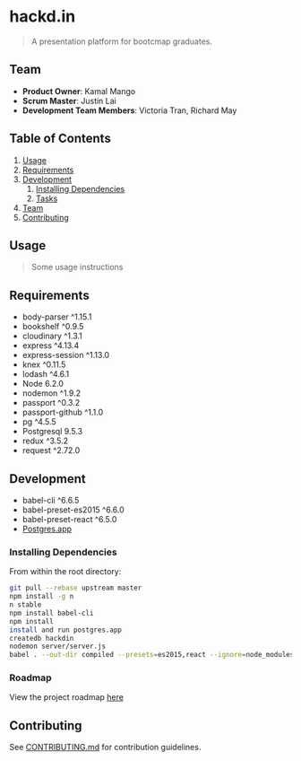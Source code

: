 # hackd.in

> A presentation platform for bootcmap graduates.

## Team

  - __Product Owner__: Kamal Mango
  - __Scrum Master__: Justin Lai
  - __Development Team Members__: Victoria Tran, Richard May

## Table of Contents

1. [Usage](#Usage)
2. [Requirements](#requirements)
3. [Development](#development)
    1. [Installing Dependencies](#installing-dependencies)
    2. [Tasks](#tasks)
4. [Team](#team)
5. [Contributing](#contributing)

## Usage

> Some usage instructions

## Requirements

- body-parser ^1.15.1
- bookshelf ^0.9.5
- cloudinary ^1.3.1
- express ^4.13.4
- express-session ^1.13.0
- knex ^0.11.5
- lodash ^4.6.1
- Node 6.2.0
- nodemon ^1.9.2
- passport ^0.3.2
- passport-github ^1.1.0
- pg ^4.5.5
- Postgresql 9.5.3
- redux ^3.5.2
- request ^2.72.0

## Development

- babel-cli ^6.6.5
- babel-preset-es2015 ^6.6.0
- babel-preset-react ^6.5.0
- [Postgres.app](http://postgresapp.com/)

### Installing Dependencies

From within the root directory:

```sh
git pull --rebase upstream master
npm install -g n
n stable
npm install babel-cli
npm install
install and run postgres.app
createdb hackdin
nodemon server/server.js
babel . --out-dir compiled --presets=es2015,react --ignore=node_modules,compiled,db,server --source-maps inline --watch
```

### Roadmap

View the project roadmap [here](LINK_TO_PROJECT_ISSUES)


## Contributing

See [CONTRIBUTING.md](CONTRIBUTING.md) for contribution guidelines.
